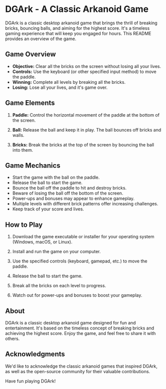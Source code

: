 # DGArk - A Classic Arkanoid Game

DGArk is a classic desktop arkanoid game that brings the thrill of breaking bricks, bouncing balls, and aiming for the highest score. It's a timeless gaming experience that will keep you engaged for hours. This README provides an overview of the game.

## Game Overview

- **Objective:** Clear all the bricks on the screen without losing all your lives.
- **Controls:** Use the keyboard (or other specified input method) to move the paddle.
- **Winning:** Complete all levels by breaking all the bricks.
- **Losing:** Lose all your lives, and it's game over.

## Game Elements

1. **Paddle:** Control the horizontal movement of the paddle at the bottom of the screen.

2. **Ball:** Release the ball and keep it in play. The ball bounces off bricks and walls.

3. **Bricks:** Break the bricks at the top of the screen by bouncing the ball into them.

## Game Mechanics

- Start the game with the ball on the paddle.
- Release the ball to start the game.
- Bounce the ball off the paddle to hit and destroy bricks.
- Beware of losing the ball off the bottom of the screen.
- Power-ups and bonuses may appear to enhance gameplay.
- Multiple levels with different brick patterns offer increasing challenges.
- Keep track of your score and lives.

## How to Play

1. Download the game executable or installer for your operating system (Windows, macOS, or Linux).

2. Install and run the game on your computer.

3. Use the specified controls (keyboard, gamepad, etc.) to move the paddle.

4. Release the ball to start the game.

5. Break all the bricks on each level to progress.

6. Watch out for power-ups and bonuses to boost your gameplay.

## About

DGArk is a classic desktop arkanoid game designed for fun and entertainment. It's based on the timeless concept of breaking bricks and achieving the highest score. Enjoy the game, and feel free to share it with others.

## Acknowledgments

We'd like to acknowledge the classic arkanoid games that inspired DGArk, as well as the open-source community for their valuable contributions.

Have fun playing DGArk!
